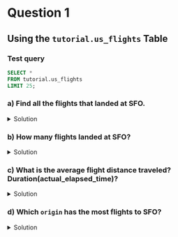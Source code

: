 # Question 1

## Using the `tutorial.us_flights` Table

### Test query

```SQL
SELECT *
FROM tutorial.us_flights
LIMIT 25;
```

### a) Find all the flights that landed at SFO.
<details>
  <summary>Solution</summary>

  ```SQL
  SELECT *
  FROM tutorial.us_flights
  WHERE dest = 'SFO';
  ```

</details>

### b) How many flights landed at SFO?

<details>
  <summary>Solution</summary>

  ```SQL
  SELECT COUNT(*)
  FROM tutorial.us_flights
  WHERE dest = 'SFO';
  ```

</details>

### c) What is the average flight distance traveled? Duration(actual_elapsed_time)?

<details>
  <summary>Solution</summary>

  ```SQL
  SELECT AVG(distance)
  FROM tutorial.us_flights
  WHERE dest = 'SFO';
  ```

</details>

### d) Which `origin` has the most flights to SFO?

<details>
  <summary>Solution</summary>

  ```SQL
  SELECT COUNT(*)
  FROM tutorial.us_flights
  WHERE dest = 'SFO'
  GROUP BY origin
  ORDER BY DESC;
  ```

</details>